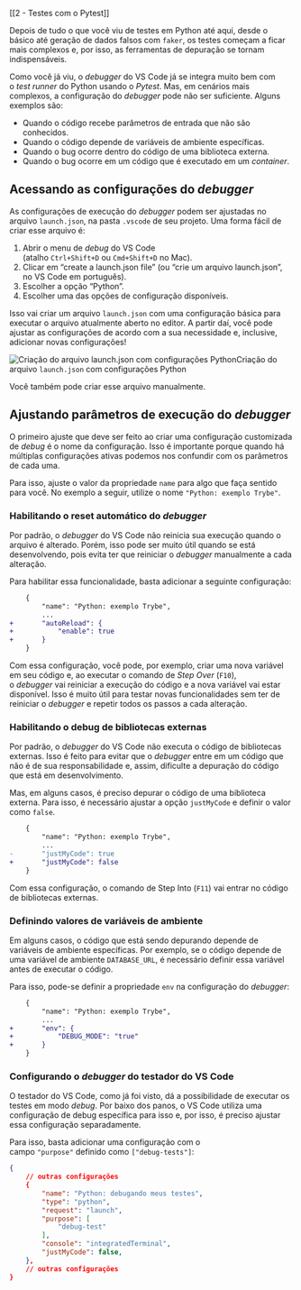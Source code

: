 [[2 - Testes com o Pytest]]

Depois de tudo o que você viu de testes em Python até aqui, desde o básico até geração de dados falsos com `faker`, os testes começam a ficar mais complexos e, por isso, as ferramentas de depuração se tornam indispensáveis.

Como você já viu, o _debugger_ do VS Code já se integra muito bem com o _test runner_ do Python usando o _Pytest_. Mas, em cenários mais complexos, a configuração do _debugger_ pode não ser suficiente. Alguns exemplos são:

- Quando o código recebe parâmetros de entrada que não são conhecidos.
- Quando o código depende de variáveis de ambiente específicas.
- Quando o bug ocorre dentro do código de uma biblioteca externa.
- Quando o bug ocorre em um código que é executado em um _container_.

## Acessando as configurações do _debugger_

As configurações de execução do _debugger_ podem ser ajustadas no arquivo `launch.json`, na pasta `.vscode` de seu projeto. Uma forma fácil de criar esse arquivo é:

1. Abrir o menu de _debug_ do VS Code (atalho `Ctrl+Shift+D` ou `Cmd+Shift+D` no Mac).
2. Clicar em “create a launch.json file” (ou “crie um arquivo launch.json”, no VS Code em português).
3. Escolher a opção “Python”.
4. Escolher uma das opções de configuração disponíveis.

Isso vai criar um arquivo `launch.json` com uma configuração básica para executar o arquivo atualmente aberto no editor. A partir daí, você pode ajustar as configurações de acordo com a sua necessidade e, inclusive, adicionar novas configurações!

![Criação do arquivo `launch.json` com configurações Python](https://content-assets.betrybe.com/prod/b5abb80e-cd69-4187-827b-5bafa7d9bd5e-Cria%C3%A7%C3%A3o%20do%20arquivo%20%60launch.json%60%20com%20configura%C3%A7%C3%B5es%20Python.gif)Criação do arquivo `launch.json` com configurações Python

Você também pode criar esse arquivo manualmente.

## Ajustando parâmetros de execução do _debugger_

O primeiro ajuste que deve ser feito ao criar uma configuração customizada de _debug_ é o nome da configuração. Isso é importante porque quando há múltiplas configurações ativas podemos nos confundir com os parâmetros de cada uma.

Para isso, ajuste o valor da propriedade `name` para algo que faça sentido para você. No exemplo a seguir, utilize o nome `"Python: exemplo Trybe"`.

### Habilitando o reset automático do _debugger_

Por padrão, o _debugger_ do VS Code não reinicia sua execução quando o arquivo é alterado. Porém, isso pode ser muito útil quando se está desenvolvendo, pois evita ter que reiniciar o _debugger_ manualmente a cada alteração.

Para habilitar essa funcionalidade, basta adicionar a seguinte configuração:

```diff
    {
        "name": "Python: exemplo Trybe",
        ...
+       "autoReload": {
+           "enable": true
+       }
    }
```

Com essa configuração, você pode, por exemplo, criar uma nova variável em seu código e, ao executar o comando de _Step Over_ (`F10`), o _debugger_ vai reiniciar a execução do código e a nova variável vai estar disponível. Isso é muito útil para testar novas funcionalidades sem ter de reiniciar o _debugger_ e repetir todos os passos a cada alteração.

### Habilitando o debug de bibliotecas externas

Por padrão, o _debugger_ do VS Code não executa o código de bibliotecas externas. Isso é feito para evitar que o _debugger_ entre em um código que não é de sua responsabilidade e, assim, dificulte a depuração do código que está em desenvolvimento.

Mas, em alguns casos, é preciso depurar o código de uma biblioteca externa. Para isso, é necessário ajustar a opção `justMyCode` e definir o valor como `false`.

```diff
    {
        "name": "Python: exemplo Trybe",
        ...
-       "justMyCode": true
+       "justMyCode": false
    }
```

Com essa configuração, o comando de Step Into (`F11`) vai entrar no código de bibliotecas externas.

### Definindo valores de variáveis de ambiente

Em alguns casos, o código que está sendo depurando depende de variáveis de ambiente específicas. Por exemplo, se o código depende de uma variável de ambiente `DATABASE_URL`, é necessário definir essa variável antes de executar o código.

Para isso, pode-se definir a propriedade `env` na configuração do _debugger_:

```diff
    {
        "name": "Python: exemplo Trybe",
        ...
+       "env": {
+           "DEBUG_MODE": "true"
+       }
    }
```

### Configurando o _debugger_ do testador do VS Code

O testador do VS Code, como já foi visto, dá a possibilidade de executar os testes em modo _debug_. Por baixo dos panos, o VS Code utiliza uma configuração de debug específica para isso e, por isso, é preciso ajustar essa configuração separadamente.

Para isso, basta adicionar uma configuração com o campo `"purpose"` definido como `["debug-tests"]`:

```json
{
    // outras configurações
    {
        "name": "Python: debugando meus testes", 
        "type": "python",
        "request": "launch",
        "purpose": [
            "debug-test"
        ],
        "console": "integratedTerminal",
        "justMyCode": false,
    },
    // outras configurações
}
```